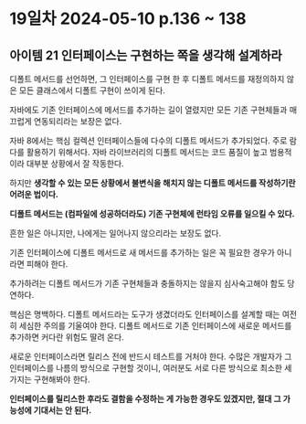 # 19일차 2024-05-10 p.136 ~ 138

## 아이템 21 인터페이스는 구현하는 쪽을 생각해 설계하라

디폴트 메서드를 선언하면, 그 인터페이스를 구현 한 후 디폴트 메서드를 재정의하지 않은
모든 클래스에서 디폴트 구현이 쓰이게 된다.

자바에도 기존 인터페이스에 메서드를 추가하는 길이 열렸지만 모든 기존 구현체들과 
매끄럽게 연동되리라는 보장은 없다.

자바 8에서는 핵심 컬렉션 인터페이스들에 다수의 디폴트 메서드가 추가되었다.
주로 람다를 활용하기 위해서다. 자바 라이브러리의 디폴트 메서드는 코드 품질이 높고 범용적이라
대부분 상황에서 잘 작동한다. 

하지만 **생각할 수 있는 모든 상황에서 불변식을 해치지 않는 디폴트 메서드를 작성하기란 어려운 법이다.**


**디폴트 메서드는 (컴파일에 성공하더라도) 기존 구현체에 런타임 오류를 일으킬 수 있다.**

흔한 일은 아니지만, 나에게는 일어나지 않으리라는 보장도 없다.

기존 인터페이스에 디폴트 메서드로 새 메서드를 추가하는 일은 꼭 필요한 경우가 아니라면 피해야 한다.

추가하려는 디폴트 메서드가 기존 구현체들과 충돌하지는 않을지 심사숙고해야 함도 당연하다.

핵심은 명백하다. 디폴트 메서드라는 도구가 생겼더라도 인터페이스를 설계할 때는 여전히 세심한 주의를 기울여야 한다.
디폴트 메서드로 기존 인터페이스에 새로운 메서드를 추가하면 커다란 위험도 딸려 온다.

새로운 인터페이스라면 릴리스 전에 반드시 테스트를 거처야 한다. 
수많은 개발자가 그 인터페이스를 나름의 방식으로 구현할 것이니, 여러분도 서로 다른 방식으로 최소한 세 가지는
구현해봐야 한다.

**인터페이스를 릴리스한 후라도 결함을 수정하는 게 가능한 경우도 있겠지만, 절대 그 가능성에 기대서는 안 된다.**

